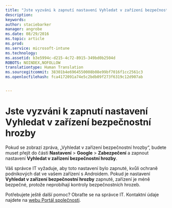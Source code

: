 ```yaml
---
title: "Jste vyzváni k zapnutí nastavení Vyhledat v zařízení bezpečnostní hrozby | Microsoft Intune"
description: 
keywords: 
author: staciebarker
manager: angrobe
ms.date: 08/29/2016
ms.topic: article
ms.prod: 
ms.service: microsoft-intune
ms.technology: 
ms.assetid: b3e5994c-d215-4c72-8915-349bd0b2504d
ROBOTS: NOINDEX,NOFOLLOW
translationtype: Human Translation
ms.sourcegitcommit: 38301b4e6964550008b08e99bf7016f1cc2561c3
ms.openlocfilehash: fca4172091a74e5c2bdb09f273f6319c12d907ab


---
```


# Jste vyzváni k zapnutí nastavení Vyhledat v zařízení bezpečnostní hrozby

 Pokud se zobrazí zpráva, „Vyhledat v zařízení bezpečnostní hrozby“, budete muset přejít do části **Nastavení** > **Google** > **Zabezpečení** a zapnout nastavení **Vyhledat v zařízení bezpečnostní hrozby**.

Váš správce IT vyžaduje, aby toto nastavení bylo zapnuté, kvůli ochraně podnikových dat ve vašem zařízení s Androidem. Pokud je nastavení **Vyhledat v zařízení bezpečnostní hrozby** zapnuté, zařízení je méně bezpečné, protože neprobíhají kontroly bezpečnostních hrozeb.

Potřebujete ještě další pomoc? Obraťte se na správce IT. Kontaktní údaje najdete na [webu Portál společnosti](http://portal.manage.microsoft.com).





<!--HONumber=Aug16_HO5-->


